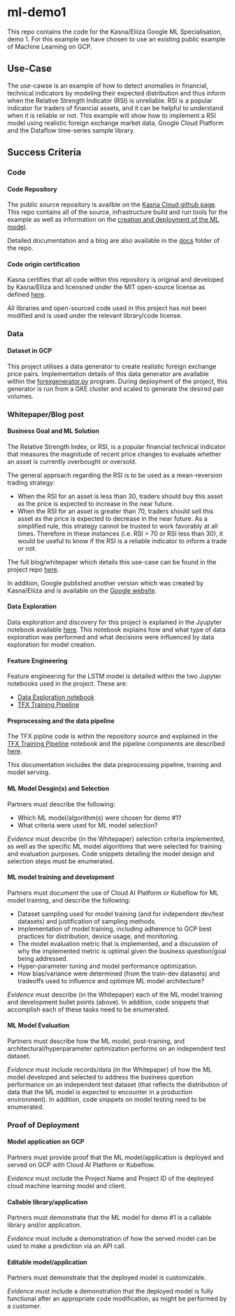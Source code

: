 # ml-demo1

This repo contains the code for the Kasna/Eliiza Google ML Specialisation, demo 1.  For this example we have chosen to use an existing public example of Machine Learning on GCP. 


## Use-Case

The use-cawse is an example of how to detect anomalies in financial, technical indicators by modeling their expected distribution and thus inform when the Relative Strength Indicator (RSI) is unreliable. RSI is a popular indicator for traders of financial assets, and it can be helpful to understand when it is reliable or not. This example will show how to implement a RSI model using realistic foreign exchange market data, Google Cloud Platform and the Dataflow time-series sample library.

## Success Criteria
### Code
#### Code Repository

The public source repository is availble on the [Kasna Cloud github page](https://github.com/kasna-cloud/dataflow-fsi-example).
This repo contains all of the source, infrastructure build and run tools for the example as well as information on the [creation and deployment of the ML model](https://github.com/kasna-cloud/dataflow-fsi-example/tree/main/notebooks).

Detailed documentation and a blog are also available in the [docs](https://github.com/kasna-cloud/dataflow-fsi-example/tree/main/docs) folder of the repo.

#### Code origin certification
Kasna certifies that all code within this repository is original and developed by Kasna/Eliiza and licensned under the MIT open-source license as defined [here](https://github.com/kasna-cloud/dataflow-fsi-example/blob/main/LICENSE).

All libraries and open-sourced code used in this project has not been modified and is used under the relevant library/code license.

### Data
#### Dataset in GCP
This project utilises a data generator to create realistic foreign exchange price pairs. Implementation details of this data generator are available within the [forexgenerator.py](https://github.com/kasna-cloud/dataflow-fsi-example/blob/main/app/python/src/forexgenerator/forexgenerator.py) program. During deployment of the project, this generator is run from a GKE cluster and scaled to generate the desired pair volumes.

### Whitepaper/Blog post
#### Business Goal and ML Solution

The Relative Strength Index, or RSI, is a popular financial technical indicator that measures the magnitude of recent price changes to evaluate whether an asset is currently overbought or oversold.

The general approach regarding the RSI is to be used as a mean-reversion trading strategy:

* When the RSI for an asset is less than 30, traders should buy this asset as the price is expected to increase in the near future.
* When the RSI for an asset is greater than 70, traders should sell this asset as the price is expected to decrease in the near future.
As a simplified rule, this strategy cannot be trusted to work favorably at all times. Therefore in these instances (i.e. RSI > 70 or RSI less than 30), it would be useful to know if the RSI is a reliable indicator to inform a trade or not.

The full blog/whitepaper which details this use-case can be found in the project repo [here](https://github.com/kasna-cloud/dataflow-fsi-example/blob/main/docs/BLOG.md).

In addition, Google published another version which was created by Kasna/Eliiza and is available on the [Google website](https://cloud.google.com/blog/topics/financial-services/detect-anomalies-in-real-time-forex-data-with-ml). 

#### Data Exploration
Data exploration and discovery for this project is explained in the Jyupyter notebook available [here](https://github.com/kasna-cloud/dataflow-fsi-example/blob/main/notebooks/example_data_exploration.ipynb). This notebook explains how and what type of data exploration was performed and what decisions were influenced by data exploration for model creation.

#### Feature Engineering
Feature engineering for the LSTM model is detailed within the two Jupyter notebooks used in the project. These are:
* [Data Exploration notebook](https://github.com/kasna-cloud/dataflow-fsi-example/blob/main/notebooks/example_data_exploration.ipynb)
* [TFX Training Pipeline](https://github.com/kasna-cloud/dataflow-fsi-example/blob/main/notebooks/example_tfx_training_pipeline.ipynb)

#### Preprocessing and the data pipeline
The TFX pipline code is within the repository source and explained in the [TFX Training Pipeline](https://github.com/kasna-cloud/dataflow-fsi-example/blob/main/notebooks/example_tfx_training_pipeline.ipynb) notebook and the pipeline components are described [here](https://github.com/kasna-cloud/dataflow-fsi-example/blob/main/docs/COMPONENTS.md).

This documentation includes the data preprocessing pipeline, training and model serving.

#### ML Model Desgin(s) and Selection


Partners must describe the following:
* Which ML model/algorithm(s) were chosen for demo #1?
* What criteria were used for ML model selection?

*Evidence* must describe (in the Whitepaper) selection criteria implemented, as well as the specific ML model algorithms that were selected for training and evaluation purposes. Code snippets detailing the model design and selection steps must be enumerated.

#### ML model training and development
Partners must document the use of Cloud AI Platform or Kubeflow for ML model training, and describe the following:
* Dataset sampling used for model training (and for independent dev/test datasets) and justification of sampling methods.
* Implementation of model training, including adherence to GCP best practices for distribution, device usage, and monitoring.
* The model evaluation metric that is implemented, and a discussion of why the implemented metric is optimal given the business question/goal being addressed.
* Hyper-parameter tuning and model performance optimization.
* How bias/variance were determined (from the train-dev datasets) and tradeoffs used to influence and optimize ML model architecture?

*Evidence* must describe (in the Whitepaper) each of the ML model training and development bullet points (above). In addition, code snippets that accomplish each of these tasks need to be enumerated.

#### ML Model Evaluation
Partners must describe how the ML model, post-training, and architectural/hyperparameter optimization performs on an independent test dataset.

*Evidence* must include records/data (in the Whitepaper) of how the ML model developed and selected to address the business question performance on an independent test dataset (that reflects the distribution of data that the ML model is expected to encounter in a production environment). In addition, code snippets on model testing need to be enumerated.

### Proof of Deployment
#### Model application on GCP 
Partners must provide proof that the ML model/application is deployed and served on GCP with Cloud AI Platform or Kubeflow.

*Evidence* must include the Project Name and Project ID of the deployed cloud machine learning model and client.

#### Callable library/application
Partners must demonstrate that the ML model for demo #1 is a callable library and/or application.

*Evidence* must include a demonstration of how the served model can be used to make a prediction via an API call.

#### Editable model/application
Partners must demonstrate that the deployed model is customizable.

*Evidence* must include a demonstration that the deployed model is fully functional after an appropriate code modification, as might be performed by a customer.







